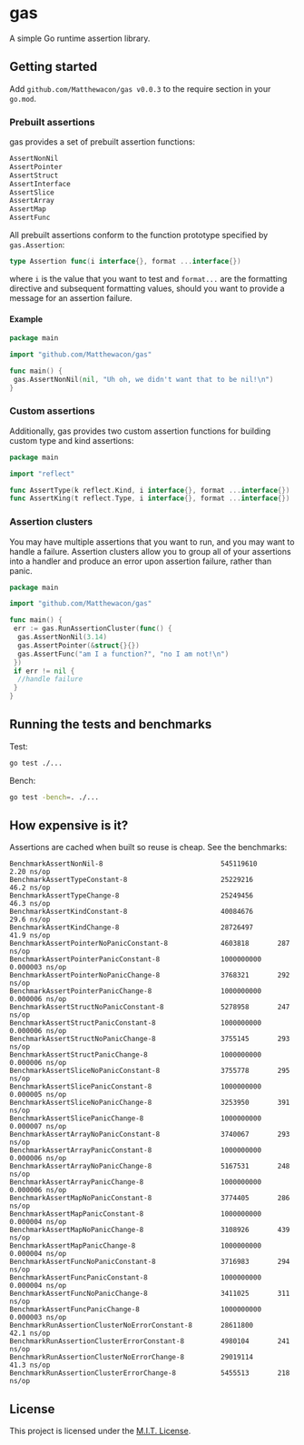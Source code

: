 # gas
A simple Go runtime assertion library.

## Getting started
Add `github.com/Matthewacon/gas v0.0.3` to the require section in your `go.mod`.  

### Prebuilt assertions
gas provides a set of prebuilt assertion functions:
```go
AssertNonNil
AssertPointer
AssertStruct
AssertInterface
AssertSlice
AssertArray
AssertMap
AssertFunc
```

All prebuilt assertions conform to the function prototype specified by `gas.Assertion`:
```go
type Assertion func(i interface{}, format ...interface{})
```
where `i` is the value that you want to test and `format...` are the formatting directive and subsequent
formatting values, should you want to provide a message for an assertion failure.

#### Example
```go
package main

import "github.com/Matthewacon/gas"

func main() {
 gas.AssertNonNil(nil, "Uh oh, we didn't want that to be nil!\n")
}
```

### Custom assertions
Additionally, gas provides two custom assertion functions for building custom type and kind assertions:
```go
package main

import "reflect"

func AssertType(k reflect.Kind, i interface{}, format ...interface{})
func AssertKing(t reflect.Type, i interface{}, format ...interface{})
```

### Assertion clusters
You may have multiple assertions that you want to run, and you may want to handle a failure. Assertion 
clusters allow you to group all of your assertions into a handler and produce an error upon assertion
failure, rather than panic.

```go
package main

import "github.com/Matthewacon/gas"

func main() {
 err := gas.RunAssertionCluster(func() {
  gas.AssertNonNil(3.14)
  gas.AssertPointer(&struct{}{})
  gas.AssertFunc("am I a function?", "no I am not!\n")
 })
 if err != nil {
  //handle failure
 }
}
```
 
## Running the tests and benchmarks
Test:
```sh
go test ./...
```
Bench:
```sh
go test -bench=. ./...
```

## How expensive is it?
Assertions are cached when built so reuse is cheap. See the benchmarks:
```
BenchmarkAssertNonNil-8                         	545119610	        2.20 ns/op
BenchmarkAssertTypeConstant-8                   	25229216	       46.2 ns/op
BenchmarkAssertTypeChange-8                     	25249456	       46.3 ns/op
BenchmarkAssertKindConstant-8                   	40084676	       29.6 ns/op
BenchmarkAssertKindChange-8                     	28726497	       41.9 ns/op
BenchmarkAssertPointerNoPanicConstant-8         	4603818	      287 ns/op
BenchmarkAssertPointerPanicConstant-8           	1000000000	        0.000003 ns/op
BenchmarkAssertPointerNoPanicChange-8           	3768321	      292 ns/op
BenchmarkAssertPointerPanicChange-8             	1000000000	        0.000006 ns/op
BenchmarkAssertStructNoPanicConstant-8          	5278958	      247 ns/op
BenchmarkAssertStructPanicConstant-8            	1000000000	        0.000006 ns/op
BenchmarkAssertStructNoPanicChange-8            	3755145	      293 ns/op
BenchmarkAssertStructPanicChange-8              	1000000000	        0.000006 ns/op
BenchmarkAssertSliceNoPanicConstant-8           	3755778	      295 ns/op
BenchmarkAssertSlicePanicConstant-8             	1000000000	        0.000005 ns/op
BenchmarkAssertSliceNoPanicChange-8             	3253950	      391 ns/op
BenchmarkAssertSlicePanicChange-8               	1000000000	        0.000007 ns/op
BenchmarkAssertArrayNoPanicConstant-8           	3740067	      293 ns/op
BenchmarkAssertArrayPanicConstant-8             	1000000000	        0.000006 ns/op
BenchmarkAssertArrayNoPanicChange-8             	5167531	      248 ns/op
BenchmarkAssertArrayPanicChange-8               	1000000000	        0.000006 ns/op
BenchmarkAssertMapNoPanicConstant-8             	3774405	      286 ns/op
BenchmarkAssertMapPanicConstant-8               	1000000000	        0.000004 ns/op
BenchmarkAssertMapNoPanicChange-8               	3108926	      439 ns/op
BenchmarkAssertMapPanicChange-8                 	1000000000	        0.000004 ns/op
BenchmarkAssertFuncNoPanicConstant-8            	3716983	      294 ns/op
BenchmarkAssertFuncPanicConstant-8              	1000000000	        0.000004 ns/op
BenchmarkAssertFuncNoPanicChange-8              	3411025	      311 ns/op
BenchmarkAssertFuncPanicChange-8                	1000000000	        0.000003 ns/op
BenchmarkRunAssertionClusterNoErrorConstant-8   	28611800	       42.1 ns/op
BenchmarkRunAssertionClusterErrorConstant-8     	4980104	      241 ns/op
BenchmarkRunAssertionClusterNoErrorChange-8     	29019114	       41.3 ns/op
BenchmarkRunAssertionClusterErrorChange-8       	5455513	      218 ns/op
```

## License
This project is licensed under the [M.I.T. License](https://github.com/Matthewacon/gas/blob/master/LICENSE).